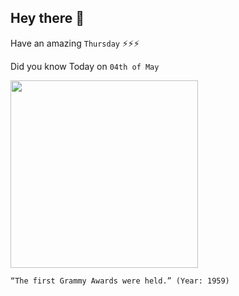 ## Hey there 👋
Have an amazing `Thursday` ⚡⚡⚡

Did you know Today on `04th of May`
 
 [<img src="https://www.grammy.com/sites/com/files/59.5_dean_martin_sammy_davis_jr.jpg" width="300" />](https://en.wikipedia.org/wiki/1st_Annual_Grammy_Awards) 
 ```
“The first Grammy Awards were held.” (Year: 1959)
```
